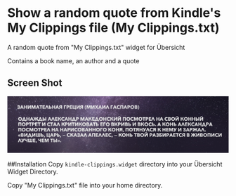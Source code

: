 # Show a random quote from Kindle's My Clippings file (My Clippings.txt)

A random quote from "My Clippings.txt" widget for Übersicht

Contains a book name, an author and a quote

## Screen Shot
![RandomQuote](./screenshot.png)

##Installation
Copy `kindle-clippings.widget` directory into your Übersicht Widget Directory.

Copy "My Clippings.txt" file into your home directory.
